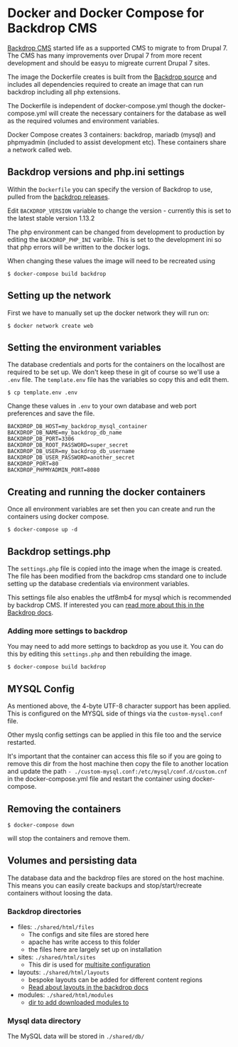 # Docker and Docker Compose for Backdrop CMS #

[Backdrop CMS](https://backdropcms.org) started life as a supported
CMS to migrate to from Drupal 7.  The CMS has many improvements over
Drupal 7 from more recent development and should be easyu to migreate
current Drupal 7 sites.

The image the Dockerfile creates is built from the [Backdrop source](https://github.com/backdrop/backdrop)
and includes all dependencies required to create an image that can run
backdrop including all php extensions.

The Dockerfile is independent of docker-compose.yml though the
docker-compose.yml will create the necessary containers for the
database as well as the required volumes and environment variables.

Docker Compose creates 3 containers: backdrop, mariadb (mysql) and
phpmyadmin (included to assist development etc).  These containers
share a network called web.

## Backdrop versions and php.ini settings ##

Within the ```Dockerfile``` you can specify the version of Backdrop to
use, pulled from the [backdrop releases](https://github.com/backdrop/backdrop/releases).

Edit ```BACKDROP_VERSION``` variable to change the version -
currently this is set to the latest stable version 1.13.2

The php environment can be changed from development to production by
editing the ```BACKDROP_PHP_INI``` varible.  This is set to the
development ini so that php errors will be written to the docker
logs.  

When changing these values the image will need to be recreated using 

```
$ docker-compose build backdrop
```

## Setting up the network ##

First we have to manually set up the docker network they will run on:

```
$ docker network create web
```

## Setting the environment variables ##

The database credentials and ports for the containers on the localhost
are required to be set up.  We don't keep these in git of course so
we'll use a ```.env``` file.  The ```template.env``` file has the
variables so copy this and edit them.

```
$ cp template.env .env
```

Change these values in ```.env``` to your own database and web port
preferences and save the file.

```
BACKDROP_DB_HOST=my_backdrop_mysql_container
BACKDROP_DB_NAME=my_backdrop_db_name
BACKDROP_DB_PORT=3306
BACKDROP_DB_ROOT_PASSWORD=super_secret
BACKDROP_DB_USER=my_backdrop_db_username
BACKDROP_DB_USER_PASSWORD=another_secret
BACKDROP_PORT=80
BACKDROP_PHPMYADMIN_PORT=8080
```

## Creating and running the docker containers ##

Once all environment variables are set then you can create and run the
containers using docker compose.

```
$ docker-compose up -d
```

## Backdrop settings.php ##

The ```settings.php``` file is copied into the image when the image is
created.  The file has been modified from the backdrop cms standard
one to include setting up the database credentials via environment
variables.

This settings file also enables the utf8mb4 for mysql which is
recommended by backdrop CMS.  If interested you can [read more about this in the Backdrop docs](https://api.backdropcms.org/database-configuration).

### Adding more settings to backdrop ###

You may need to add more settings to backdrop as you use it.  You can
do this by editing this ```settings.php``` and then rebuilding the
image.

```
$ docker-compose build backdrop
```

## MYSQL Config ##

As mentioned above, the 4-byte UTF-8 character support has been
applied.  This is configured on the MYSQL side of things via the
```custom-mysql.conf``` file.

Other myslq config settings can be applied in this file too and the
service restarted.

It's important that the container can access this file so if you are
going to remove this dir from the host machine then copy the file to
another location and update the path ```-
./custom-mysql.conf:/etc/mysql/conf.d/custom.cnf``` in the
docker-compose.yml file and restart the container using
docker-compose.


## Removing the containers ##

```
$ docker-compose down
```

will stop the containers and remove them.

## Volumes and persisting data ##

The database data and the backdrop files are stored on the host
machine. This means you can easily create backups and
stop/start/recreate containers without loosing the data.

### Backdrop directories ###

  * files: ```./shared/html/files```
    * The configs and site files are stored here
	* apache has write access to this folder
	* the files here are largely set up on installation
  * sites: ```./shared/html/sites```
    * This dir is used for [multisite configuration](https://github.com/backdrop/backdrop/tree/1.x/sites)
  * layouts: ```./shared/html/layouts```
    * bespoke layouts can be added for different content regions
	* [Read about layouts in the backdrop docs](https://backdropcms.org/layouts)
  * modules: ```./shared/html/modules```
    * [dir to add downloaded modules to](https://backdropcms.org/modules)
	  

### Mysql data directory ###

The MySQL data will be stored in ```./shared/db/```

